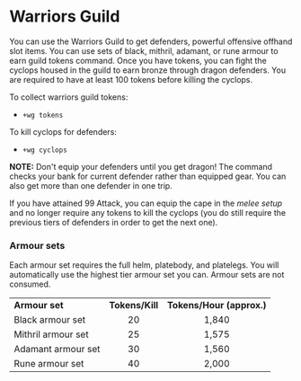 # Warriors Guild

You can use the Warriors Guild to get defenders, powerful offensive offhand slot items. You can use sets of black, mithril, adamant, or rune armour to earn guild tokens command. Once you have tokens, you can fight the cyclops housed in the guild to earn bronze through dragon defenders. You are required to have at least 100 tokens before killing the cyclops.

To collect warriors guild tokens:

* `+wg tokens`&#x20;

To kill cyclops for defenders:

* `+wg cyclops`

**NOTE:** Don't equip your defenders until you get dragon! The command checks your bank for current defender rather than equipped gear. You can also get more than one defender in one trip.

If you have attained 99 Attack, you can equip the cape in the _melee setup_ and no longer require any tokens to kill the cyclops (you do still require the previous tiers of defenders in order to get the next one).

### Armour sets

Each armour set requires the full helm, platebody, and platelegs. You will automatically use the highest tier armour set you can. Armour sets are not consumed.

|                    |                 |                           |
| ------------------ | :-------------: | :-----------------------: |
| **Armour set**     | **Tokens/Kill** | **Tokens/Hour (approx.)** |
| Black armour set   |        20       |           1,840           |
| Mithril armour set |        25       |           1,575           |
| Adamant armour set |        30       |           1,560           |
| Rune armour set    |        40       |           2,000           |
